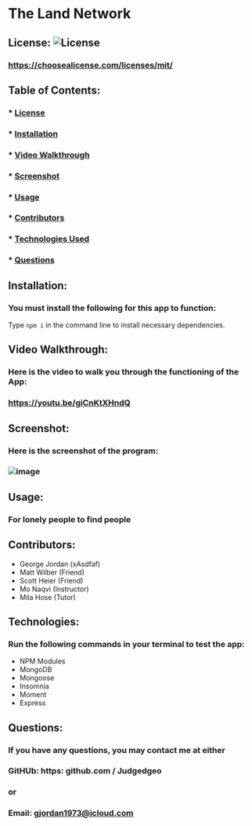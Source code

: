 
# The Land Network

## License:  ![License](https://img.shields.io/github/license/judgedgeo/readme-or-readme-not?label=license&style=for-the-badge)
### https://choosealicense.com/licenses/mit/

## Table of Contents:
### * [License](#license)
### * [Installation](#installation)
### * [Video Walkthrough](#videoWalkthrough)
### * [Screenshot](#screenshot)
### * [Usage](#usage)
### * [Contributors](#contributors)
### * [Technologies Used](#technologies)
### * [Questions](#questions)

## Installation:
### You must install the following for this app to function:
Type `npm i` in the command line to install necessary dependencies.

## Video Walkthrough:
### Here is the video to walk you through the functioning of the App:
### https://youtu.be/giCnKtXHndQ

## Screenshot:
### Here is the screenshot of the program:
### ![image](https://user-images.githubusercontent.com/115055273/233857184-923b904d-5792-4d69-bc60-0b7557d82375.png)

## Usage:
### For lonely people to find people

## Contributors:
* George Jordan (xAsdfaf)
* Matt Wilber (Friend)
* Scott Heier (Friend)
* Mo Naqvi (Instructor)
* Mila Hose (Tutor)

## Technologies:
### Run the following commands in your terminal to test the app:
* NPM Modules
* MongoDB
* Mongoose
* Insomnia
* Moment
* Express

## Questions:
### If you have any questions, you may contact me at either
### GitHUb: https: github.com / Judgedgeo
### or
### Email: gjordan1973@icloud.com
